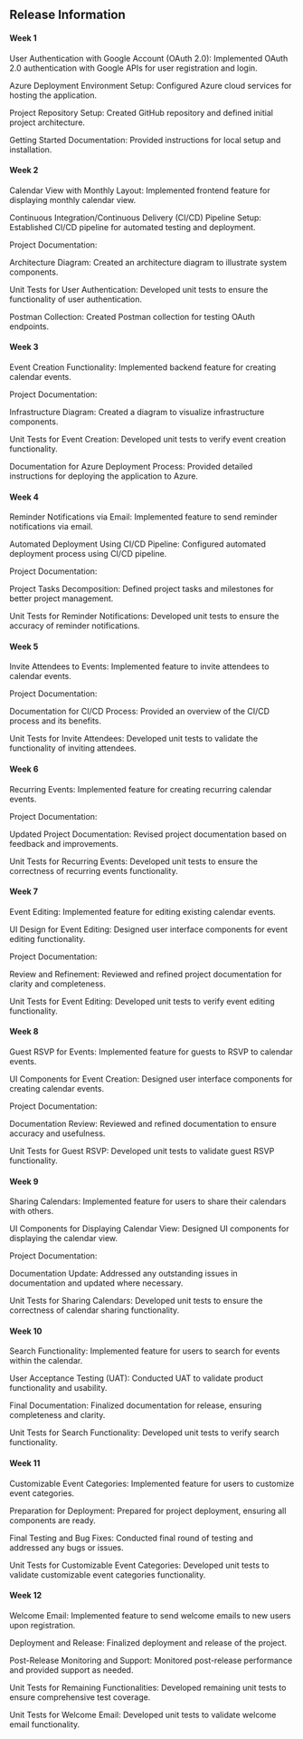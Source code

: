## Release Information


#### Week 1

User Authentication with Google Account (OAuth 2.0): Implemented OAuth 2.0 authentication with Google APIs for user registration and login.

Azure Deployment Environment Setup: Configured Azure cloud services for hosting the application.

Project Repository Setup: Created GitHub repository and defined initial project architecture.

Getting Started Documentation: Provided instructions for local setup and installation.
#### Week 2

Calendar View with Monthly Layout: Implemented frontend feature for displaying monthly calendar view.

Continuous Integration/Continuous Delivery (CI/CD) Pipeline Setup: Established CI/CD pipeline for automated testing and deployment.

Project Documentation:

Architecture Diagram: Created an architecture diagram to illustrate system components.

Unit Tests for User Authentication: Developed unit tests to ensure the functionality of user authentication.

Postman Collection: Created Postman collection for testing OAuth endpoints.
#### Week 3

Event Creation Functionality: Implemented backend feature for creating calendar events.

Project Documentation:

Infrastructure Diagram: Created a diagram to visualize infrastructure components.

Unit Tests for Event Creation: Developed unit tests to verify event creation functionality.

Documentation for Azure Deployment Process: Provided detailed instructions for deploying the application to Azure.
#### Week 4

Reminder Notifications via Email: Implemented feature to send reminder notifications via email.

Automated Deployment Using CI/CD Pipeline: Configured automated deployment process using CI/CD pipeline.

Project Documentation:

Project Tasks Decomposition: Defined project tasks and milestones for better project management.

Unit Tests for Reminder Notifications: Developed unit tests to ensure the accuracy of reminder notifications.
#### Week 5

Invite Attendees to Events: Implemented feature to invite attendees to calendar events.

Project Documentation:

Documentation for CI/CD Process: Provided an overview of the CI/CD process and its benefits.

Unit Tests for Invite Attendees: Developed unit tests to validate the functionality of inviting attendees.
#### Week 6

Recurring Events: Implemented feature for creating recurring calendar events.

Project Documentation:

Updated Project Documentation: Revised project documentation based on feedback and improvements.

Unit Tests for Recurring Events: Developed unit tests to ensure the correctness of recurring events functionality.
#### Week 7

Event Editing: Implemented feature for editing existing calendar events.

UI Design for Event Editing: Designed user interface components for event editing functionality.

Project Documentation:

Review and Refinement: Reviewed and refined project documentation for clarity and completeness.

Unit Tests for Event Editing: Developed unit tests to verify event editing functionality.
#### Week 8

Guest RSVP for Events: Implemented feature for guests to RSVP to calendar events.

UI Components for Event Creation: Designed user interface components for creating calendar events.

Project Documentation:

Documentation Review: Reviewed and refined documentation to ensure accuracy and usefulness.

Unit Tests for Guest RSVP: Developed unit tests to validate guest RSVP functionality.
#### Week 9

Sharing Calendars: Implemented feature for users to share their calendars with others.

UI Components for Displaying Calendar View: Designed UI components for displaying the calendar view.

Project Documentation:

Documentation Update: Addressed any outstanding issues in documentation and updated where necessary.

Unit Tests for Sharing Calendars: Developed unit tests to ensure the correctness of calendar sharing functionality.
#### Week 10

Search Functionality: Implemented feature for users to search for events within the calendar.

User Acceptance Testing (UAT): Conducted UAT to validate product functionality and usability.

Final Documentation: Finalized documentation for release, ensuring completeness and clarity.

Unit Tests for Search Functionality: Developed unit tests to verify search functionality.
#### Week 11

Customizable Event Categories: Implemented feature for users to customize event categories.

Preparation for Deployment: Prepared for project deployment, ensuring all components are ready.

Final Testing and Bug Fixes: Conducted final round of testing and addressed any bugs or issues.

Unit Tests for Customizable Event Categories: Developed unit tests to validate customizable event categories functionality.
#### Week 12

Welcome Email: Implemented feature to send welcome emails to new users upon registration.

Deployment and Release: Finalized deployment and release of the project.

Post-Release Monitoring and Support: Monitored post-release performance and provided support as needed.

Unit Tests for Remaining Functionalities: Developed remaining unit tests to ensure comprehensive test coverage.

Unit Tests for Welcome Email: Developed unit tests to validate welcome email functionality.